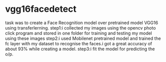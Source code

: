 # vgg16facedetect
task was to create a Face Recognition model over pretrained model VGG16 using transferlerning.
step1:i collected my images using the opencv photo click program and stored in one folder for training and testing my model using these images 
step2:i used Mobilenet pretrained model and trained the fc layer with my dataset to recognise the faces.i got a great accuracy of about 93% while creating a model.
step3:i fit the model for predicting the o/p.
